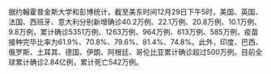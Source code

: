 据约翰霍普金斯大学和彭博统计，截至美东时间12月29日下午5时，美国、英国、法国、西班牙、意大利分别新增确诊40.2万例、22.1万例、20.8万例、10.1万例、9.8万例，累计确诊5351万例、1263万例、964万例、613万例、585万例，疫苗接种完毕比率为61.9%、70.8%、79.6%、81.4%、74.8%。此外，印度、巴西、俄罗斯、土耳其、德国、伊朗、阿根廷、哥伦比亚累计确诊超过500万例。目前全球累计确诊2.84亿例，累计死亡542万例。